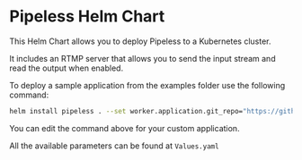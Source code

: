 # Pipeless Helm Chart

This Helm Chart allows you to deploy Pipeless to a Kubernetes cluster.

It includes an RTMP server that allows you to send the input stream and read the output when enabled.

To deploy a sample application from the examples folder use the following command:

```bash
helm install pipeless . --set worker.application.git_repo="https://github.com/pipeless-ai/pipeless.git",worker.application.subPath="examples/onnx-yolo",worker.plugins.order="draw",worker.inference.model_uri="file:///app/yolov8n.onnx"
```

You can edit the command above for your custom application.

All the available parameters can be found at `Values.yaml`